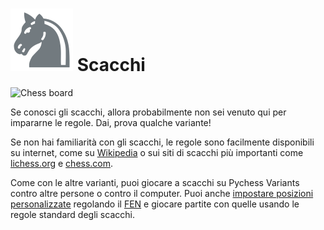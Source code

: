 # ![Chess](https://github.com/gbtami/pychess-variants/blob/master/static/icons/chess.svg) Scacchi

![Chess board](https://github.com/gbtami/pychess-variants/blob/master/static/images/CVariantsGuide/Chess.png?raw=true)

Se conosci gli scacchi, allora probabilmente non sei venuto qui per impararne le regole. Dai, prova qualche variante!

Se non hai familiarità con gli scacchi, le regole sono facilmente disponibili su internet, come su [Wikipedia](https://it.wikipedia.org/wiki/Scacchi) o sui siti di scacchi più importanti come [lichess.org](lichess.org/learn) e [chess.com](chess.com/lessons).

Come con le altre varianti, puoi giocare a scacchi su Pychess Variants contro altre persone o contro il computer. Puoi anche [impostare posizioni personalizzate](https://www.pychess.org/editor/chess) regolando il [FEN](https://it.wikipedia.org/wiki/Notazione_Forsyth-Edwards) e giocare partite con quelle usando le regole standard degli scacchi.
